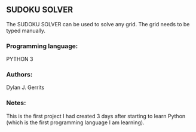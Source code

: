 ## SUDOKU SOLVER  
The SUDOKU SOLVER can be used to solve any grid.
The grid needs to be typed manually.

### Programming language:
PYTHON 3

### Authors:  
Dylan J. Gerrits

### Notes:  
This is the first project I had created 3 days after starting to learn Python (which is the first programming language I am learning).
